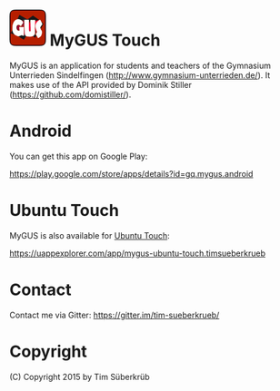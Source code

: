 <h1><img src="https://raw.githubusercontent.com/tim-sueberkrueb/mygus-touch/master/icon.png" width="64"> MyGUS Touch</h1>

MyGUS is an application for students and teachers of the Gymnasium Unterrieden Sindelfingen (http://www.gymnasium-unterrieden.de/). It makes use of the API provided by Dominik Stiller (https://github.com/domistiller/).

# Android
You can get this app on Google Play:

https://play.google.com/store/apps/details?id=gq.mygus.android

# Ubuntu Touch
MyGUS is also available for [Ubuntu Touch](https://phone.ubuntu.com):

https://uappexplorer.com/app/mygus-ubuntu-touch.timsueberkrueb

# Contact
Contact me via Gitter: https://gitter.im/tim-sueberkrueb/

# Copyright
(C) Copyright 2015 by Tim Süberkrüb
